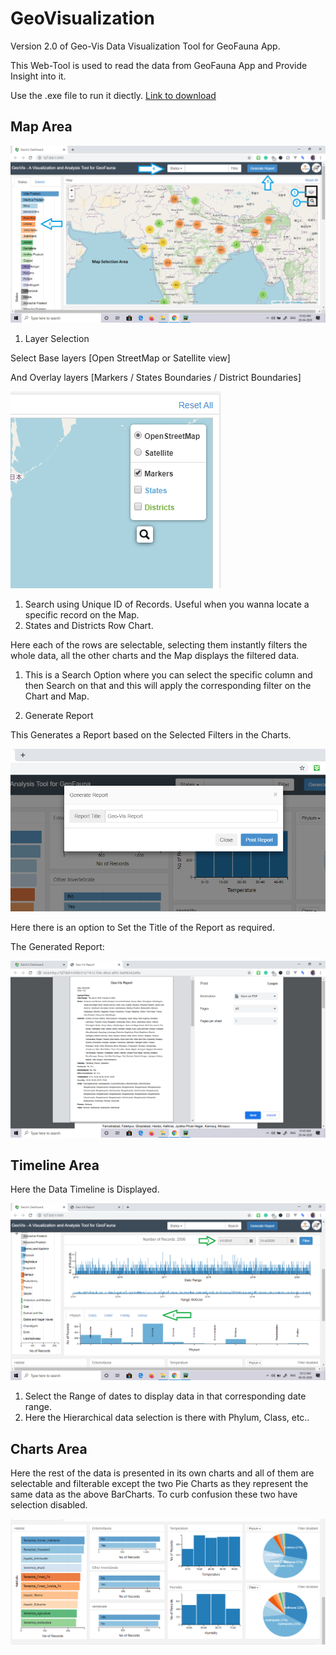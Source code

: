 # GeoVisualization
Version 2.0 of Geo-Vis Data Visualization Tool for GeoFauna App.

This Web-Tool is used to read the data from GeoFauna App and Provide Insight into it.

Use the .exe file to run it diectly. [Link to download](https://drive.google.com/file/d/1FkKQo2uJ7TniJ2MK5NBIE2M1xGCMdA2h/view?usp=sharing)

## Map Area

![](images/map.png)

1. Layer Selection

Select Base layers [Open StreetMap or Satellite view]

And Overlay layers [Markers / States Boundaries / District Boundaries]

![](images/layout.png)

1. Search using Unique ID of Records. Useful when you wanna locate a specific record on the Map.
2. States and Districts Row Chart.

Here each of the rows are selectable, selecting them instantly filters the whole data, all the other charts and the Map displays the filtered data.

1. This is a Search Option where you can select the specific column and then Search on that and this will apply the corresponding filter on the Chart and Map.

1. Generate Report

This Generates a Report based on the Selected Filters in the Charts.

![](images/gen_report.png)

Here there is an option to Set the Title of the Report as required.

The Generated Report:

![](images/generated_report.png)

## Timeline Area

Here the Data Timeline is Displayed.

![](images/timeline.png)

1. Select the Range of dates to display data in that corresponding date range.
2. Here the Hierarchical data selection is there with Phylum, Class, etc..

## Charts Area

Here the rest of the data is presented in its own charts and all of them are selectable and filterable except the two Pie Charts as they represent the same data as the above BarCharts. To curb confusion these two have selection disabled.

![](images/charts.png)
